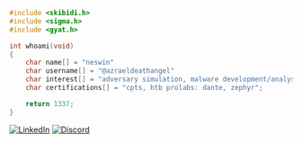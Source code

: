 ```c
#include <skibidi.h>
#include <sigma.h>
#include <gyat.h>

int whoami(void)
{
    char name[] = "neswin"
    char username[] = "@azraeldeathangel"
    char interest[] = "adversary simulation, malware development/analysis, vulnerability research, reverse engineering";
    char certifications[] = "cpts, htb prolabs: dante, zephyr";

    return 1337;
}
```
[![LinkedIn](https://img.shields.io/badge/LinkedIn-0077B5?style=for-the-badge&logo=linkedin&logoColor=white)](https://linkedin.com/in/neswinnigad) 
[![Discord](https://img.shields.io/badge/Discord-7289DA?style=for-the-badge&logo=discord&logoColor=white)](https://discord.com/users/1324016521621671988)

